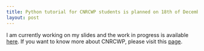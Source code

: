 ```yaml
---
title: Python tutorial for CNRCWP students is planned on 18th of December 2013
layout: post
---
```


I am currently working on my slides and the work in progress is available <a href="/CNRCWP_student_workshop_2013-12-17/Python_CNRCWP_tutorial.slides.html">here</a>.
If you want to know more about CNRCWP, please visit this <a href="http://cnrcwp.uqam.ca">page</a>.

